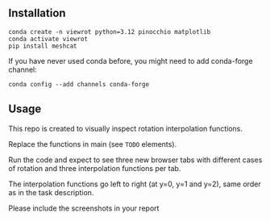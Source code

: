 ## Installation
```
conda create -n viewrot python=3.12 pinocchio matplotlib
conda activate viewrot
pip install meshcat
```
If you have never used conda before, you might need to add conda-forge channel:
```
conda config --add channels conda-forge
```
## Usage
This repo is created to visually inspect rotation interpolation functions.

Replace the functions in main (see `TODO` elements).

Run the code and expect to see three new browser tabs with different cases of rotation and three interpolation functions per tab.

The interpolation functions go left to right (at y=0, y=1 and y=2), same order as in the task description.

Please include the screenshots in your report
